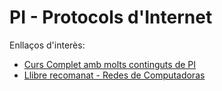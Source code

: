 # PI - Protocols d'Internet

Enllaços d'interès:

* [Curs Complet amb molts continguts de PI](www.aulaclic.es/redes)
* [Llibre recomanat - Redes de Computadoras](https://bibliotecavirtualapure.files.wordpress.com/2015/06/redes_de_computadoras-freelibros-org.pdf)
